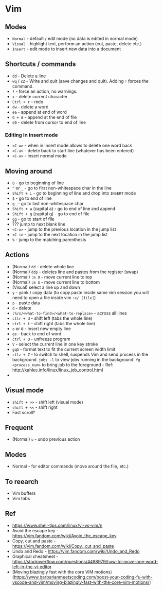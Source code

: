 # Vim

## Modes

- `Normal` - default / edit mode (no data is edited in normal mode)
- `Visual` - highlight text, perform an action (cut, paste, delete etc.)
- `Insert` - edit mode to insert new data into a document

## Shortcuts / commands

- `dd` - Delete a line
- `wq` / `ZZ` - Write and quit (save changes and quit). Adding `!` forces the command.
- `!` - force an action, no warnings.
- `x` - delete current character
- `Ctrl + r` - redo
- `dw` - delete a word
- `ea` - append at end of word
- `G + A` - append at the end of file
- `d0` - delete from cursor to end of line

### Editing in insert mode

- `<C-w>` - when in insert mode allows to delete one word back
- `<C-u>` - delete back to start line (whatever has been entered)
- `<C-o>` - insert normal mode

## Moving around

- `0` - go to beginning of line
- `^` or `_` - go to first non-whitespace char in the line
- `Shift + i` - go to beginning of line and drop into `INSERT` mode
- `$` - go to end of line
- `g_` - go to last non-whitespace char
- `Shift + a` (capital a) - go to end of line and append
- `Shift + g` (capital g) - go to end of file
- `gg` - go to start of file
- ??? jump to next blank line
- `<C-o>` - jump to the previous location in the jump list
- `<C-i>` - jump to the next location in the jump list
- `%` - jump to the matching parenthesis

## Actions

- (Normal) `dd` - delete whole line
- (Normal) `ddp` - deletes line and pastes from the register (swap)
- (Normal) `:m 0` - move current line to top
- (Normal) `:m $` - move current line to bottom
- (Visual) select a line up and down
- `y` - yank / copy data (to copy paste inside same vim session you will need to open a file inside vim `:e/ [file]`)
- `p` - paste data
- `d` - delete
- `:%/s/<what-to-find>/<what-to-replace>` - across all lines
- `ctlr + d` - shift left (tabs the whole line)
- `ctrl + t` - shift right (tabs the whole line)
- `o` or `O` - insert new empty line
- `ge` - back to end of word
- `ctrl + Q` - unfreeze program
- `V` - select the current line in one key stroke
- `gqG` - format text to fit the current screen width limit
- `ctlz + Z` - to switch to shell, suspends Vim and send process in the
  background. `jobs -l` to view jobs running in the background. `fg
  <process_num>` to bring job to the foreground - Ref:
  http://xahlee.info/linux/linux_job_control.html
- 

## Visual mode

- `shift + >>` - shift left (visual mode)
- `shift + <<` - shift right
- Fast scroll?

## Frequent

- (Normal) `u` - undo previous action

## Modes

- Normal - for editor commands (move around the file, etc.)

## To reearch

- Vim buffers
- Vim tabs

## Ref

- https://www.shell-tips.com/linux/vi-vs-vim/n
- Avoid the escape key - https://vim.fandom.com/wiki/Avoid_the_escape_key
- Copy, cut and paste - https://vim.fandom.com/wiki/Copy,_cut_and_paste
- Undo and Redo - https://vim.fandom.com/wiki/Undo_and_Redo
- Graphical cheatsheet - https://stackoverflow.com/questions/4488979/how-to-move-one-word-left-in-the-vi-editor
- (Moving blazingly fast with the core VIM motions)(https://www.barbarianmeetscoding.com/boost-your-coding-fu-with-vscode-and-vim/moving-blazingly-fast-with-the-core-vim-motions/)
